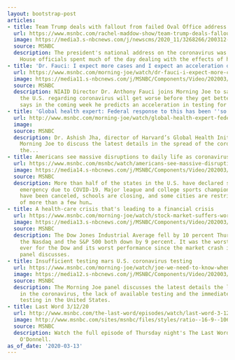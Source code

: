 ```yaml
---
layout: bootstrap-post
articles:
- title: Team Trump deals with fallout from failed Oval Office address
  url: https://www.msnbc.com/rachel-maddow-show/team-trump-deals-fallout-failed-oval-office-address-n1157676
  image: https://media3.s-nbcnews.com/j/newscms/2020_11/3268266/200312-donald-trump-oval-office-ew-5143p_fe1cb26d5a51722b9bbb65c9cf6b2dda.nbcnews-fp-1200-630.jpg
  source: MSNBC
  description: The president's national address on the coronavirus was so bad, White
    House officials spent much of the day dealing with the effects of his failure.
- title: 'Dr. Fauci: I expect more cases and I expect an acceleration of...'
  url: https://www.msnbc.com/morning-joe/watch/dr-fauci-i-expect-more-cases-and-i-expect-an-acceleration-of-testing-80609349507
  image: https://media11.s-nbcnews.com/j/MSNBC/Components/Video/202003/n_mj_fauci_200313_1920x1080.nbcnews-fp-1200-630.jpg
  source: MSNBC
  description: NIAID Director Dr. Anthony Fauci joins Morning Joe to say things in
    the U.S. regarding coronavirus will get worse before they get better and why he
    says in the coming week he predicts an acceleration in testing for the virus.
- title: 'Global health expert: Federal response to this has been ''so poor'''
  url: http://www.msnbc.com/morning-joe/watch/global-health-expert-federal-response-to-this-has-been-so-poor-80607301792
  image: 
  source: MSNBC
  description: Dr. Ashish Jha, director of Harvard’s Global Health Initiative, joins
    Morning Joe to discuss the latest details in the spread of the coronavirus and
    the...
- title: Americans see massive disruptions to daily life as coronavirus spreads
  url: https://www.msnbc.com/msnbc/watch/americans-see-massive-disruptions-to-daily-life-as-coronavirus-spreads-80607813635
  image: https://media14.s-nbcnews.com/j/MSNBC/Components/Video/202003/Trump_Virus_Outbreak_15502-jpg-d80b6.nbcnews-fp-1200-630.jpg
  source: MSNBC
  description: More than half of the states in the U.S. have declared some level of
    emergency due to COVID-19. Major league and college sports championships and events
    have been canceled, schools are closing, and some cities are restricting gatherings
    of more than a few hun…
- title: A health-care crisis that's leading to a financial crisis
  url: https://www.msnbc.com/morning-joe/watch/stock-market-suffers-worst-day-since-1987-80607301646
  image: https://media13.s-nbcnews.com/j/MSNBC/Components/Video/202003/n_mj_market_200313_1920x1080.nbcnews-fp-1200-630.jpg
  source: MSNBC
  description: The Dow Jones Industrial Average fell by 10 percent Thursday, with
    the Nasdaq and the S&P 500 both down by 9 percent. It was the worst point drop
    ever for the Dow and its worst performance since the market crash in 1987. The
    panel discusses.
- title: Insufficient testing mars U.S. coronavirus testing
  url: https://www.msnbc.com/morning-joe/watch/joe-we-need-to-know-when-we-ll-get-testing-kits-80605253996
  image: https://media12.s-nbcnews.com/j/MSNBC/Components/Video/202003/n_mj_first_200313_1920x1080.nbcnews-fp-1200-630.jpg
  source: MSNBC
  description: The Morning Joe panel discusses the latest details the latest developments
    in the coronavirus, the lack of available testing and the immediate need for coronavirus
    testing in the United States.
- title: Last Word 3/12/20
  url: http://www.msnbc.com/the-last-word/episodes/watch/last-word-3-12-20-episode
  image: http://www.msnbc.com/sites/msnbc/files/styles/ratio--16-9--1067x600/public/videos/200217_4117954_Last_Word_3_12_20_800x450_1710722627970.jpg?itok=Dqt9zfYI
  source: MSNBC
  description: Watch the full episode of Thursday night's The Last Word with Lawrence
    O'Donnell.
as_of_date: '2020-03-13'
---
```


